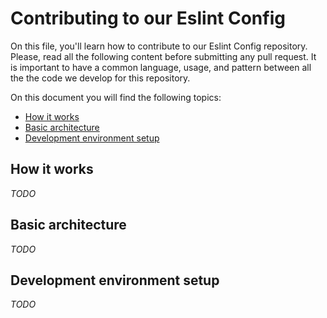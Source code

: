 # Contributing to our Eslint Config

On this file, you'll learn how to contribute to our Eslint Config repository. Please, read all the following content before submitting any pull request. It is important to have a common language, usage, and pattern between all the the code we develop for this repository.

On this document you will find the following topics:

* [How it works](#how-it-works)
* [Basic architecture](#basic-architecture)
* [Development environment setup](#development-environment-setup)

## How it works

_TODO_

## Basic architecture

_TODO_

## Development environment setup

_TODO_
